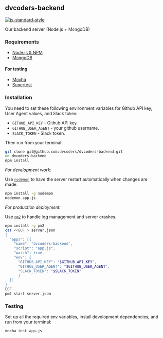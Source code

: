 ## dvcoders-backend
[![js-standard-style](https://img.shields.io/badge/code%20style-standard-brightgreen.svg)](http://standardjs.com/)


Our backend server (Node.js + MongoDB)

### Requirements
 * [Node.js & NPM](https://nodejs.org/en/)
 * [MongoDB](https://www.mongodb.org/)

#### For testing
 * [Mocha](https://mochajs.org/)
 * [Supertest](https://github.com/visionmedia/supertest)

### Installation
You need to set these following environment variables for Github API key, User Agent values, and Slack token:

 * `GITHUB_API_KEY` - Github API key.
 * `GITHUB_USER_AGENT` - your github username.
 * `SLACK_TOKEN` - Slack token.

Then run from your terminal:

```bash
git clone git@github.com:dvcoders/dvcoders-backend.git
cd dvcoders-backend
npm install
```

*For development work:*

Use [`nodemon`](http://nodemon.io/) to have the server restart automatically when changes are made.

```bash
npm install -g nodemon
nodemon app.js
```

*For production deployment:*

Use [`pm2`](http://pm2.keymetrics.io/) to handle log management and server crashes.

```bash
npm install -g pm2
cat <<EOF > server.json
{
  "apps": [{
    "name": "dvcoders-backend",
    "script": "app.js",
    "watch": true,
    "env": {
      "GITHUB_API_KEY": "$GITHUB_API_KEY",
      "GITHUB_USER_AGENT": "$GITHUB_USER_AGENT",
      "SLACK_TOKEN": "$SLACK_TOKEN"
      }
  }]
}
EOF
pm2 start server.json
```

### Testing
Set up all the required env variables, install development dependencies, and run from your terminal:

```bash
mocha test app.js
```
